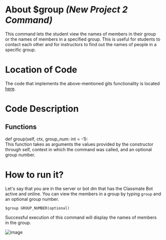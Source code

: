 # About $group _(New Project 2 Command)_
This command lets the student view the names of members in their group or the names of members in a specified group. This is useful for students to contact each other and for instructors to find out the names of people in a specific group.

# Location of Code
The code that implements the above-mentioned gits functionality is located [here](https://github.com/SE21-Team2/ClassMateBot/blob/main/cogs/groups.py).

# Code Description
## Functions
def group(self, ctx, group_num: int = -1): <br>
This function takes as arguments the values provided by the constructor through self, context in which the command was called, and an optional group number.

# How to run it?
Let's say that you are in the server or bot dm that has the Classmate Bot active and online. You can view the members in a group by typing `group` and an optional group number.
```
$group GROUP_NUMBER(optional)
```
Successful execution of this command will display the names of members in the group.

![image](https://user-images.githubusercontent.com/32313919/140251786-390e5656-4234-44f9-a663-32fad3d0fcb7.png)
